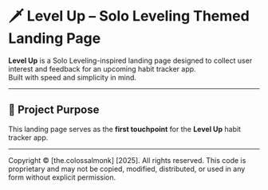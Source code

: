 # 🗡️ Level Up – Solo Leveling Themed Landing Page
**Level Up** is a Solo Leveling-inspired landing page designed to collect user interest and feedback for an upcoming habit tracker app.  
Built with speed and simplicity in mind.

---

## 🎯 Project Purpose
This landing page serves as the **first touchpoint** for the **Level Up** habit tracker app.

---

Copyright © [the.colossalmonk] [2025]. All rights reserved.
This code is proprietary and may not be copied, modified, distributed, or used in any form without explicit permission.
